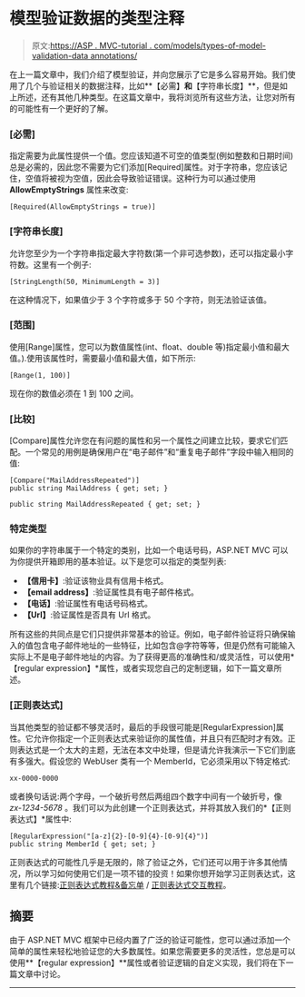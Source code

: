# 模型验证数据的类型注释

> 原文:[https://ASP . MVC-tutorial . com/models/types-of-model-validation-data annotations/](https://asp.mvc-tutorial.com/models/types-of-model-validation-dataannotations/)

在上一篇文章中，我们介绍了模型验证，并向您展示了它是多么容易开始。我们使用了几个与验证相关的数据注释，比如**【必需】**和**【字符串长度】**，但是如上所述，还有其他几种类型。在这篇文章中，我将浏览所有这些方法，让您对所有的可能性有一个更好的了解。

### [必需]

指定需要为此属性提供一个值。您应该知道不可空的值类型(例如整数和日期时间)总是必需的，因此您不需要为它们添加[Required]属性。对于字符串，您应该记住，空值将被视为空值，因此会导致验证错误。这种行为可以通过使用 **AllowEmptyStrings** 属性来改变:

```
[Required(AllowEmptyStrings = true)]
```

### [字符串长度]

允许您至少为一个字符串指定最大字符数(第一个非可选参数)，还可以指定最小字符数。这里有一个例子:

<input type="hidden" name="IL_IN_ARTICLE">

```
[StringLength(50, MinimumLength = 3)]
```

在这种情况下，如果值少于 3 个字符或多于 50 个字符，则无法验证该值。

### [范围]

使用[Range]属性，您可以为数值属性(int、float、double 等)指定最小值和最大值。).使用该属性时，需要最小值和最大值，如下所示:

```
[Range(1, 100)]
```

现在你的数值必须在 1 到 100 之间。

### [比较]

[Compare]属性允许您在有问题的属性和另一个属性之间建立比较，要求它们匹配。一个常见的用例是确保用户在“电子邮件”和“重复电子邮件”字段中输入相同的值:

```
[Compare("MailAddressRepeated")]
public string MailAddress { get; set; }

public string MailAddressRepeated { get; set; }
```

### 特定类型

如果你的字符串属于一个特定的类别，比如一个电话号码，ASP.NET MVC 可以为你提供开箱即用的基本验证。以下是您可以指定的类型列表:

*   **【信用卡】**:验证该物业具有信用卡格式。
*   **【email address】**:验证属性具有电子邮件格式。
*   **【电话】**:验证属性有电话号码格式。
*   **【Url】**:验证属性是否具有 Url 格式。

所有这些的共同点是它们只提供非常基本的验证。例如，电子邮件验证将只确保输入的值包含电子邮件地址的一些特征，比如包含@字符等等，但是仍然有可能输入实际上不是电子邮件地址的内容。为了获得更高的准确性和/或灵活性，可以使用*【regular expression】*属性，或者实现您自己的定制逻辑，如下一篇文章所述。

### [正则表达式]

当其他类型的验证都不够灵活时，最后的手段很可能是[RegularExpression]属性。它允许你指定一个正则表达式来验证你的属性值，并且只有匹配时才有效。正则表达式是一个太大的主题，无法在本文中处理，但是请允许我演示一下它们到底有多强大。假设您的 WebUser 类有一个 MemberId，它必须采用以下特定格式:

```
xx-0000-0000
```

或者换句话说:两个字母，一个破折号然后两组四个数字中间有一个破折号，像 *zx-1234-5678* 。我们可以为此创建一个正则表达式，并将其放入我们的*【正则表达式】*属性中:

```
[RegularExpression("[a-z]{2}-[0-9]{4}-[0-9]{4}")]
public string MemberId { get; set; }
```

正则表达式的可能性几乎是无限的，除了验证之外，它们还可以用于许多其他情况，所以学习如何使用它们是一项不错的投资！如果你想开始学习正则表达式，这里有几个链接:[正则表达式教程&备忘单](https://medium.com/factory-mind/regex-tutorial-a-simple-cheatsheet-by-examples-649dc1c3f285) / [正则表达式交互教程](https://regexone.com/)。

## 摘要

由于 ASP.NET MVC 框架中已经内置了广泛的验证可能性，您可以通过添加一个简单的属性来轻松地验证您的大多数属性。如果您需要更多的灵活性，您总是可以使用**【regular expression】**属性或者验证逻辑的自定义实现，我们将在下一篇文章中讨论。

* * *